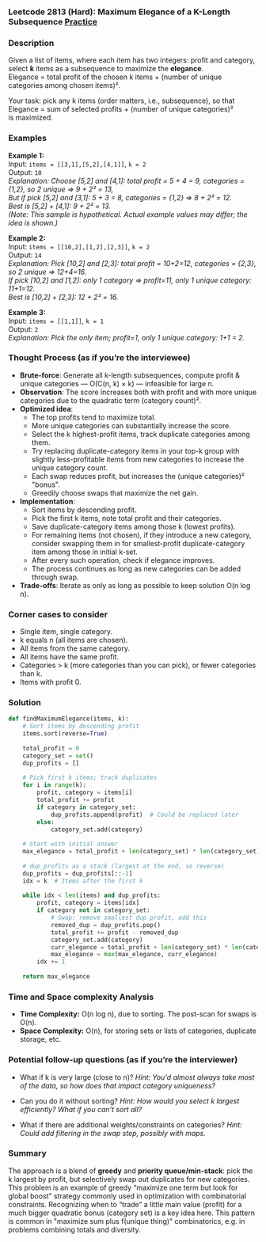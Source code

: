 ### Leetcode 2813 (Hard): Maximum Elegance of a K-Length Subsequence [Practice](https://leetcode.com/problems/maximum-elegance-of-a-k-length-subsequence)

### Description  
Given a list of items, where each item has two integers: profit and category, select **k** items as a subsequence to maximize the **elegance**.  
Elegance = total profit of the chosen k items + (number of unique categories among chosen items)².

Your task: pick any k items (order matters, i.e., subsequence), so that  
Elegance = sum of selected profits + (number of unique categories)²  
is maximized.

### Examples  

**Example 1:**  
Input: `items = [[3,1],[5,2],[4,1]]`, `k = 2`  
Output: `10`  
*Explanation: Choose [5,2] and [4,1]: total profit = 5 + 4 = 9, categories = {1,2}, so 2 unique ⇒ 9 + 2² = 13,*  
*But if pick [5,2] and [3,1]: 5 + 3 = 8, categories = {1,2} ⇒ 8 + 2² = 12.*  
*Best is [5,2] + [4,1]: 9 + 2² = 13.*  
*(Note: This sample is hypothetical. Actual example values may differ; the idea is shown.)*

**Example 2:**  
Input: `items = [[10,2],[1,2],[2,3]]`, `k = 2`  
Output: `14`  
*Explanation: Pick [10,2] and [2,3]: total profit = 10+2=12, categories = {2,3}, so 2 unique ⇒ 12+4=16.*  
*If pick [10,2] and [1,2]: only 1 category ⇒ profit=11, only 1 unique category: 11+1=12.*  
*Best is [10,2] + [2,3]: 12 + 2² = 16.*  

**Example 3:**  
Input: `items = [[1,1]]`, `k = 1`  
Output: `2`  
*Explanation: Pick the only item; profit=1, only 1 unique category: 1+1 = 2.*

### Thought Process (as if you’re the interviewee)  
- **Brute-force**: Generate all k-length subsequences, compute profit & unique categories — O(C(n, k) × k) — infeasible for large n.
- **Observation**: The score increases both with profit and with more unique categories due to the quadratic term (category count)².
- **Optimized idea**:  
  - The top profits tend to maximize total.
  - More unique categories can substantially increase the score.
  - Select the k highest-profit items, track duplicate categories among them.
  - Try replacing duplicate-category items in your top-k group with slightly less-profitable items from new categories to increase the unique category count.  
  - Each swap reduces profit, but increases the (unique categories)² "bonus".
  - Greedily choose swaps that maximize the net gain.
- **Implementation**:
  - Sort items by descending profit.
  - Pick the first k items, note total profit and their categories.
  - Save duplicate-category items among those k (lowest profits).
  - For remaining items (not chosen), if they introduce a new category, consider swapping them in for smallest-profit duplicate-category item among those in initial k-set.
  - After every such operation, check if elegance improves.
  - The process continues as long as new categories can be added through swap.
- **Trade-offs**: Iterate as only as long as possible to keep solution O(n log n).

### Corner cases to consider  
- Single item, single category.
- k equals n (all items are chosen).
- All items from the same category.
- All items have the same profit.
- Categories > k (more categories than you can pick), or fewer categories than k.
- Items with profit 0.

### Solution

```python
def findMaximumElegance(items, k):
    # Sort items by descending profit
    items.sort(reverse=True)
    
    total_profit = 0
    category_set = set()
    dup_profits = []
    
    # Pick first k items; track duplicates
    for i in range(k):
        profit, category = items[i]
        total_profit += profit
        if category in category_set:
            dup_profits.append(profit)  # Could be replaced later
        else:
            category_set.add(category)
    
    # Start with initial answer
    max_elegance = total_profit + len(category_set) * len(category_set)
    
    # dup_profits as a stack (largest at the end, so reverse)
    dup_profits = dup_profits[::-1]
    idx = k  # Items after the first k
    
    while idx < len(items) and dup_profits:
        profit, category = items[idx]
        if category not in category_set:
            # Swap: remove smallest dup profit, add this
            removed_dup = dup_profits.pop()
            total_profit += profit - removed_dup
            category_set.add(category)
            curr_elegance = total_profit + len(category_set) * len(category_set)
            max_elegance = max(max_elegance, curr_elegance)
        idx += 1
    
    return max_elegance
```

### Time and Space complexity Analysis  

- **Time Complexity:** O(n log n), due to sorting. The post-scan for swaps is O(n).
- **Space Complexity:** O(n), for storing sets or lists of categories, duplicate storage, etc.

### Potential follow-up questions (as if you’re the interviewer)  

- What if k is very large (close to n)?
  *Hint: You'd almost always take most of the data, so how does that impact category uniqueness?*

- Can you do it without sorting?
  *Hint: How would you select k largest efficiently? What if you can’t sort all?*

- What if there are additional weights/constraints on categories?
  *Hint: Could add filtering in the swap step, possibly with maps.*

### Summary
The approach is a blend of **greedy** and **priority queue/min-stack**: pick the k largest by profit, but selectively swap out duplicates for new categories. This problem is an example of greedy “maximize one term but look for global boost” strategy commonly used in optimization with combinatorial constraints. Recognizing when to “trade” a little main value (profit) for a much bigger quadratic bonus (category set) is a key idea here. This pattern is common in "maximize sum plus f(unique thing)" combinatorics, e.g. in problems combining totals and diversity.